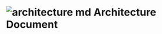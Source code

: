 ![architecture md](https://user-images.githubusercontent.com/64027433/115337023-e0c97500-a165-11eb-914e-8dd0ea767e2a.jpeg)
Architecture Document
=====================
